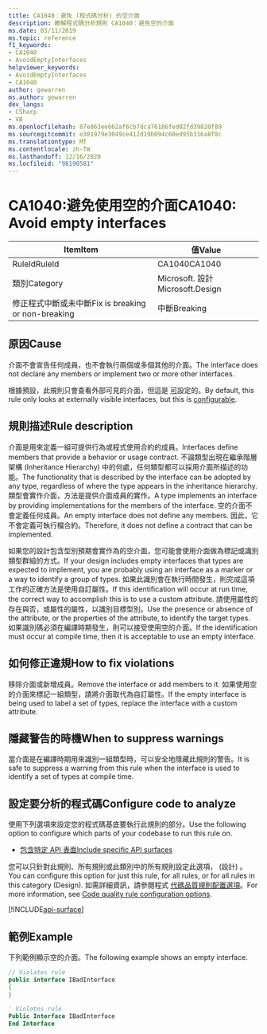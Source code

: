 ```yaml
---
title: CA1040：避免 (程式碼分析) 的空介面
description: 瞭解程式碼分析規則 CA1040：避免空的介面
ms.date: 03/11/2019
ms.topic: reference
f1_keywords:
- CA1040
- AvoidEmptyInterfaces
helpviewer_keywords:
- AvoidEmptyInterfaces
- CA1040
author: gewarren
ms.author: gewarren
dev_langs:
- CSharp
- VB
ms.openlocfilehash: 87e863ee662af6cb7dca76186fed02fd39820f89
ms.sourcegitcommit: e301979e3049ce412d19b094c60ed95b316a8f8c
ms.translationtype: MT
ms.contentlocale: zh-TW
ms.lasthandoff: 12/16/2020
ms.locfileid: "98190581"
---
```

# <a name="ca1040-avoid-empty-interfaces"></a><span data-ttu-id="fd180-103">CA1040:避免使用空的介面</span><span class="sxs-lookup"><span data-stu-id="fd180-103">CA1040: Avoid empty interfaces</span></span>

| <span data-ttu-id="fd180-104">Item</span><span class="sxs-lookup"><span data-stu-id="fd180-104">Item</span></span>                                     | <span data-ttu-id="fd180-105">值</span><span class="sxs-lookup"><span data-stu-id="fd180-105">Value</span></span>            |
|------------------------------------------|------------------|
| <span data-ttu-id="fd180-106">RuleId</span><span class="sxs-lookup"><span data-stu-id="fd180-106">RuleId</span></span>                                   | <span data-ttu-id="fd180-107">CA1040</span><span class="sxs-lookup"><span data-stu-id="fd180-107">CA1040</span></span>           |
| <span data-ttu-id="fd180-108">類別</span><span class="sxs-lookup"><span data-stu-id="fd180-108">Category</span></span>                                 | <span data-ttu-id="fd180-109">Microsoft. 設計</span><span class="sxs-lookup"><span data-stu-id="fd180-109">Microsoft.Design</span></span> |
| <span data-ttu-id="fd180-110">修正程式中斷或未中斷</span><span class="sxs-lookup"><span data-stu-id="fd180-110">Fix is breaking or non-breaking</span></span> | <span data-ttu-id="fd180-111">中斷</span><span class="sxs-lookup"><span data-stu-id="fd180-111">Breaking</span></span>         |

## <a name="cause"></a><span data-ttu-id="fd180-112">原因</span><span class="sxs-lookup"><span data-stu-id="fd180-112">Cause</span></span>

<span data-ttu-id="fd180-113">介面不會宣告任何成員，也不會執行兩個或多個其他的介面。</span><span class="sxs-lookup"><span data-stu-id="fd180-113">The interface does not declare any members or implement two or more other interfaces.</span></span>

<span data-ttu-id="fd180-114">根據預設，此規則只會查看外部可見的介面，但這是 [可](#configure-code-to-analyze)設定的。</span><span class="sxs-lookup"><span data-stu-id="fd180-114">By default, this rule only looks at externally visible interfaces, but this is [configurable](#configure-code-to-analyze).</span></span>

## <a name="rule-description"></a><span data-ttu-id="fd180-115">規則描述</span><span class="sxs-lookup"><span data-stu-id="fd180-115">Rule description</span></span>

<span data-ttu-id="fd180-116">介面是用來定義一組可提供行為或程式使用合約的成員。</span><span class="sxs-lookup"><span data-stu-id="fd180-116">Interfaces define members that provide a behavior or usage contract.</span></span> <span data-ttu-id="fd180-117">不論類型出現在繼承階層架構 (Inheritance Hierarchy) 中的何處，任何類型都可以採用介面所描述的功能。</span><span class="sxs-lookup"><span data-stu-id="fd180-117">The functionality that is described by the interface can be adopted by any type, regardless of where the type appears in the inheritance hierarchy.</span></span> <span data-ttu-id="fd180-118">類型會實作介面，方法是提供介面成員的實作。</span><span class="sxs-lookup"><span data-stu-id="fd180-118">A type implements an interface by providing implementations for the members of the interface.</span></span> <span data-ttu-id="fd180-119">空的介面不會定義任何成員。</span><span class="sxs-lookup"><span data-stu-id="fd180-119">An empty interface does not define any members.</span></span> <span data-ttu-id="fd180-120">因此，它不會定義可執行檔合約。</span><span class="sxs-lookup"><span data-stu-id="fd180-120">Therefore, it does not define a contract that can be implemented.</span></span>

<span data-ttu-id="fd180-121">如果您的設計包含型別預期會實作為的空介面，您可能會使用介面做為標記或識別類型群組的方式。</span><span class="sxs-lookup"><span data-stu-id="fd180-121">If your design includes empty interfaces that types are expected to implement, you are probably using an interface as a marker or a way to identify a group of types.</span></span> <span data-ttu-id="fd180-122">如果此識別會在執行時間發生，則完成這項工作的正確方法是使用自訂屬性。</span><span class="sxs-lookup"><span data-stu-id="fd180-122">If this identification will occur at run time, the correct way to accomplish this is to use a custom attribute.</span></span> <span data-ttu-id="fd180-123">請使用屬性的存在與否，或屬性的屬性，以識別目標型別。</span><span class="sxs-lookup"><span data-stu-id="fd180-123">Use the presence or absence of the attribute, or the properties of the attribute, to identify the target types.</span></span> <span data-ttu-id="fd180-124">如果識別碼必須在編譯時期發生，則可以接受使用空的介面。</span><span class="sxs-lookup"><span data-stu-id="fd180-124">If the identification must occur at compile time, then it is acceptable to use an empty interface.</span></span>

## <a name="how-to-fix-violations"></a><span data-ttu-id="fd180-125">如何修正違規</span><span class="sxs-lookup"><span data-stu-id="fd180-125">How to fix violations</span></span>

<span data-ttu-id="fd180-126">移除介面或新增成員。</span><span class="sxs-lookup"><span data-stu-id="fd180-126">Remove the interface or add members to it.</span></span> <span data-ttu-id="fd180-127">如果使用空的介面來標記一組類型，請將介面取代為自訂屬性。</span><span class="sxs-lookup"><span data-stu-id="fd180-127">If the empty interface is being used to label a set of types, replace the interface with a custom attribute.</span></span>

## <a name="when-to-suppress-warnings"></a><span data-ttu-id="fd180-128">隱藏警告的時機</span><span class="sxs-lookup"><span data-stu-id="fd180-128">When to suppress warnings</span></span>

<span data-ttu-id="fd180-129">當介面是在編譯時期用來識別一組類型時，可以安全地隱藏此規則的警告。</span><span class="sxs-lookup"><span data-stu-id="fd180-129">It is safe to suppress a warning from this rule when the interface is used to identify a set of types at compile time.</span></span>

## <a name="configure-code-to-analyze"></a><span data-ttu-id="fd180-130">設定要分析的程式碼</span><span class="sxs-lookup"><span data-stu-id="fd180-130">Configure code to analyze</span></span>

<span data-ttu-id="fd180-131">使用下列選項來設定您的程式碼基底要執行此規則的部分。</span><span class="sxs-lookup"><span data-stu-id="fd180-131">Use the following option to configure which parts of your codebase to run this rule on.</span></span>

- [<span data-ttu-id="fd180-132">包含特定 API 表面</span><span class="sxs-lookup"><span data-stu-id="fd180-132">Include specific API surfaces</span></span>](#include-specific-api-surfaces)

<span data-ttu-id="fd180-133">您可以只針對此規則、所有規則或此類別中的所有規則設定此選項， (設計) 。</span><span class="sxs-lookup"><span data-stu-id="fd180-133">You can configure this option for just this rule, for all rules, or for all rules in this category (Design).</span></span> <span data-ttu-id="fd180-134">如需詳細資訊，請參閱程式 [代碼品質規則配置選項](../code-quality-rule-options.md)。</span><span class="sxs-lookup"><span data-stu-id="fd180-134">For more information, see [Code quality rule configuration options](../code-quality-rule-options.md).</span></span>

[!INCLUDE[api-surface](~/includes/code-analysis/api-surface.md)]

## <a name="example"></a><span data-ttu-id="fd180-135">範例</span><span class="sxs-lookup"><span data-stu-id="fd180-135">Example</span></span>

<span data-ttu-id="fd180-136">下列範例顯示空的介面。</span><span class="sxs-lookup"><span data-stu-id="fd180-136">The following example shows an empty interface.</span></span>

```csharp
// Violates rule
public interface IBadInterface
{
}
```

```vb
' Violates rule
Public Interface IBadInterface
End Interface
```
